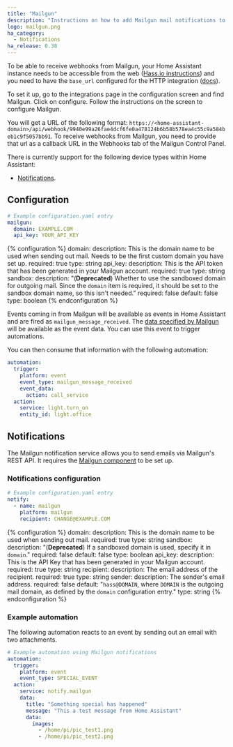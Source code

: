 ```yaml
---
title: "Mailgun"
description: "Instructions on how to add Mailgun mail notifications to Home Assistant."
logo: mailgun.png
ha_category:
  - Notifications
ha_release: 0.38
---
```


To be able to receive webhooks from Mailgun, your Home Assistant instance needs to be accessible from the web ([Hass.io instructions](/addons/duckdns/)) and you need to have the `base_url` configured for the HTTP integration ([docs](/integrations/http/#base_url)).

To set it up, go to the integrations page in the configuration screen and find Mailgun. Click on configure. Follow the instructions on the screen to configure Mailgun.

You will get a URL of the following format: `https://<home-assistant-domain>/api/webhook/9940e99a26fae4dcf6fe0a478124b6b58b578ea4c55c9a584beb1c9f5057bb91`. To receive webhooks from Mailgun, you need to provide that url as a callback URL in the Webhooks tab of the Mailgun Control Panel.

There is currently support for the following device types within Home Assistant:

- [Notifications](#notifications).

## Configuration

```yaml
# Example configuration.yaml entry
mailgun:
  domain: EXAMPLE.COM
  api_key: YOUR_API_KEY
```

{% configuration %}
domain:
  description: This is the domain name to be used when sending out mail. Needs to be the first custom domain you have set up.
  required: true
  type: string
api_key:
  description: This is the API token that has been generated in your Mailgun account.
  required: true
  type: string
sandbox:
  description: "(**Deprecated**) Whether to use the sandboxed domain for outgoing mail. Since the `domain` item is required, it should be set to the sandbox domain name, so this isn't needed."
  required: false
  default: false
  type: boolean
{% endconfiguration %}

Events coming in from Mailgun will be available as events in Home Assistant and are fired as `mailgun_message_received`. The [data specified by Mailgun](https://documentation.mailgun.com/en/latest/api-events.html#event-structure) will be available as the event data. You can use this event to trigger automations.

You can then consume that information with the following automation:

```yaml
automation:
  trigger:
    platform: event
    event_type: mailgun_message_received
    event_data:
      action: call_service
  action:
    service: light.turn_on
    entity_id: light.office
```

## Notifications

The Mailgun notification service allows you to send emails via Mailgun's REST API. It requires the [Mailgun component](#configuration) to be set up.

### Notifications configuration

```yaml
# Example configuration.yaml entry
notify:
  - name: mailgun
    platform: mailgun
    recipient: CHANGE@EXAMPLE.COM
```

{% configuration %}
domain:
  description: This is the domain name to be used when sending out mail.
  required: true
  type: string
sandbox:
  description: "(**Deprecated**) If a sandboxed domain is used, specify it in `domain`."
  required: false
  default: false
  type: boolean
api_key:
  description: This is the API Key that has been generated in your Mailgun account.
  required: true
  type: string
recipient:
  description: The email address of the recipient.
  required: true
  type: string
sender:
  description: The sender's email address.
  required: false
  default: "`hass@DOMAIN`, where `DOMAIN` is the outgoing mail domain, as defined by the `domain` configuration entry."
  type: string
{% endconfiguration %}

### Example automation

The following automation reacts to an event by sending out an email with two attachments.

```yaml
# Example automation using Mailgun notifications
automation:
  trigger:
    platform: event
    event_type: SPECIAL_EVENT
  action:
    service: notify.mailgun
    data:
      title: "Something special has happened"
      message: "This a test message from Home Assistant"
      data:
        images:
          - /home/pi/pic_test1.png
          - /home/pi/pic_test2.png
```